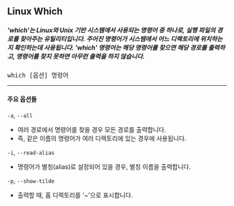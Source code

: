 ## Linux Which
##### 'which'는 Linux와 Unix 기반 시스템에서 사용되는 명령어 중 하나로, 실행 파일의 경로를 찾아주는 유틸리티입니다. 주어진 명령어가 시스템에서 어느 디렉토리에 위치하는지 확인하는데 사용됩니다. 'which' 명령어는 해당 명령어를 찾으면 해당 경로를 출력하고, 명령어를 찾지 못하면 아무런 출력을 하지 않습니다.
<pre>
which [옵션] 명령어
</pre>
___
#### 주요 옵션들

`-a`, `--all`
- 여러 경로에서 명령어를 찾을 경우 모든 경로를 출력합니다.
- 즉, 같은 이름의 명령어가 여러 디렉토리에 있는 경우에 사용됩니다.

`-i`, `--read-alias`
- 명령어가 별칭(alias)로 설정되어 있을 경우, 별칭 이름을 출력합니다.

`-p`, `--show-tilde`
- 출력할 때, 홈 디렉토리를 '~'으로 표시합니다.
